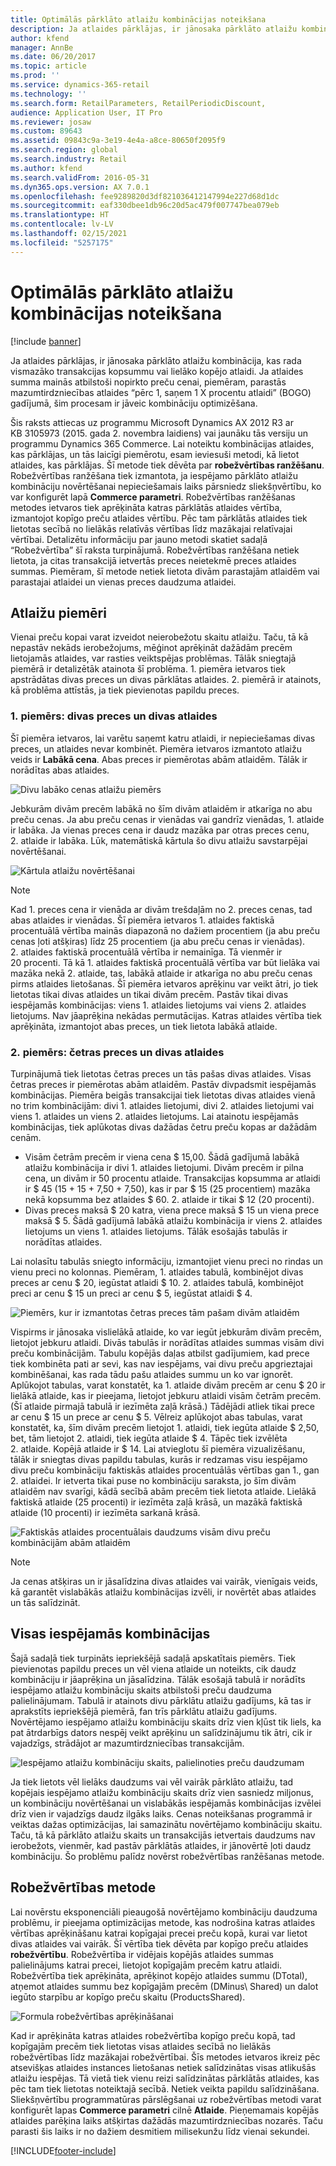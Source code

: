 ```yaml
---
title: Optimālās pārklāto atlaižu kombinācijas noteikšana
description: Ja atlaides pārklājas, ir jānosaka pārklāto atlaižu kombinācija, kas rada vismazāko transakcijas kopsummu vai lielāko kopējo atlaidi. Ja atlaides summa mainās atbilstoši nopirkto preču cenai, piemēram, parastās mazumtirdzniecības atlaides “pērc 1, saņem 1 X procentu atlaidi” (BOGO) gadījumā, šim procesam ir jāveic kombināciju optimizēšana.
author: kfend
manager: AnnBe
ms.date: 06/20/2017
ms.topic: article
ms.prod: ''
ms.service: dynamics-365-retail
ms.technology: ''
ms.search.form: RetailParameters, RetailPeriodicDiscount,
audience: Application User, IT Pro
ms.reviewer: josaw
ms.custom: 89643
ms.assetid: 09843c9a-3e19-4e4a-a8ce-80650f2095f9
ms.search.region: global
ms.search.industry: Retail
ms.author: kfend
ms.search.validFrom: 2016-05-31
ms.dyn365.ops.version: AX 7.0.1
ms.openlocfilehash: fee9289820d3df821036412147994e227d68d1dc
ms.sourcegitcommit: eaf330dbee1db96c20d5ac479f007747bea079eb
ms.translationtype: HT
ms.contentlocale: lv-LV
ms.lasthandoff: 02/15/2021
ms.locfileid: "5257175"
---
```

# <a name="determine-the-optimal-combination-of-overlapping-discounts"></a>Optimālās pārklāto atlaižu kombinācijas noteikšana

[!include [banner](includes/banner.md)]

Ja atlaides pārklājas, ir jānosaka pārklāto atlaižu kombinācija, kas rada vismazāko transakcijas kopsummu vai lielāko kopējo atlaidi. Ja atlaides summa mainās atbilstoši nopirkto preču cenai, piemēram, parastās mazumtirdzniecības atlaides “pērc 1, saņem 1 X procentu atlaidi” (BOGO) gadījumā, šim procesam ir jāveic kombināciju optimizēšana.

Šis raksts attiecas uz programmu Microsoft Dynamics AX 2012 R3 ar KB 3105973 (2015. gada 2. novembra laidiens) vai jaunāku tās versiju un programmu Dynamics 365 Commerce. Lai noteiktu kombinācijas atlaides, kas pārklājas, un tās laicīgi piemērotu, esam ieviesuši metodi, kā lietot atlaides, kas pārklājas. Šī metode tiek dēvēta par **robežvērtības ranžēšanu**. Robežvērtības ranžēšana tiek izmantota, ja iespējamo pārklāto atlaižu kombināciju novērtēšanai nepieciešamais laiks pārsniedz sliekšņvērtību, ko var konfigurēt lapā **Commerce parametri**. Robežvērtības ranžēšanas metodes ietvaros tiek aprēķināta katras pārklātās atlaides vērtība, izmantojot kopīgo preču atlaides vērtību. Pēc tam pārklātās atlaides tiek lietotas secībā no lielākās relatīvās vērtības līdz mazākajai relatīvajai vērtībai. Detalizētu informāciju par jauno metodi skatiet sadaļā “Robežvērtība” šī raksta turpinājumā. Robežvērtības ranžēšana netiek lietota, ja citas transakcijā ietvertās preces neietekmē preces atlaides summas. Piemēram, šī metode netiek lietota divām parastajām atlaidēm vai parastajai atlaidei un vienas preces daudzuma atlaidei.

## <a name="discount-examples"></a>Atlaižu piemēri

Vienai preču kopai varat izveidot neierobežotu skaitu atlaižu. Taču, tā kā nepastāv nekāds ierobežojums, mēģinot aprēķināt dažādām precēm lietojamās atlaides, var rasties veiktspējas problēmas. Tālāk sniegtajā piemērā ir detalizētāk atainota šī problēma. 1. piemēra ietvaros tiek apstrādātas divas preces un divas pārklātas atlaides. 2. piemērā ir atainots, kā problēma attīstās, ja tiek pievienotas papildu preces.

### <a name="example-1-two-products-and-two-discounts"></a>1. piemērs: divas preces un divas atlaides

Šī piemēra ietvaros, lai varētu saņemt katru atlaidi, ir nepieciešamas divas preces, un atlaides nevar kombinēt. Piemēra ietvaros izmantoto atlaižu veids ir **Labākā cena**. Abas preces ir piemērotas abām atlaidēm. Tālāk ir norādītas abas atlaides.

![Divu labāko cenas atlaižu piemērs](./media/overlapping-discount-combo-01.jpg)

Jebkurām divām precēm labākā no šīm divām atlaidēm ir atkarīga no abu preču cenas. Ja abu preču cenas ir vienādas vai gandrīz vienādas, 1. atlaide ir labāka. Ja vienas preces cena ir daudz mazāka par otras preces cenu, 2. atlaide ir labāka. Lūk, matemātiskā kārtula šo divu atlaižu savstarpējai novērtēšanai.

![Kārtula atlaižu novērtēšanai](./media/overlapping-discount-combo-02.jpg)

> [!NOTE]
> Kad 1. preces cena ir vienāda ar divām trešdaļām no 2. preces cenas, tad abas atlaides ir vienādas. Šī piemēra ietvaros 1. atlaides faktiskā procentuālā vērtība mainās diapazonā no dažiem procentiem (ja abu preču cenas ļoti atšķiras) līdz 25 procentiem (ja abu preču cenas ir vienādas). 2. atlaides faktiskā procentuālā vērtība ir nemainīga. Tā vienmēr ir 20 procenti. Tā kā 1. atlaides faktiskā procentuālā vērtība var būt lielāka vai mazāka nekā 2. atlaide, tas, labākā atlaide ir atkarīga no abu preču cenas pirms atlaides lietošanas. Šī piemēra ietvaros aprēķinu var veikt ātri, jo tiek lietotas tikai divas atlaides un tikai divām precēm. Pastāv tikai divas iespējamās kombinācijas: viens 1. atlaides lietojums vai viens 2. atlaides lietojums. Nav jāaprēķina nekādas permutācijas. Katras atlaides vērtība tiek aprēķināta, izmantojot abas preces, un tiek lietota labākā atlaide.

### <a name="example-2-four-products-and-two-discounts"></a>2. piemērs: četras preces un divas atlaides

Turpinājumā tiek lietotas četras preces un tās pašas divas atlaides. Visas četras preces ir piemērotas abām atlaidēm. Pastāv divpadsmit iespējamās kombinācijas. Piemēra beigās transakcijai tiek lietotas divas atlaides vienā no trim kombinācijām: divi 1. atlaides lietojumi, divi 2. atlaides lietojumi vai viens 1. atlaides un viens 2. atlaides lietojums. Lai atainotu iespējamās kombinācijas, tiek aplūkotas divas dažādas četru preču kopas ar dažādām cenām.

- Visām četrām precēm ir viena cena $ 15,00. Šādā gadījumā labākā atlaižu kombinācija ir divi 1. atlaides lietojumi. Divām precēm ir pilna cena, un divām ir 50 procentu atlaide. Transakcijas kopsumma ar atlaidi ir $ 45 (15 + 15 + 7,50 + 7,50), kas ir par $ 15 (25 procentiem) mazāka nekā kopsumma bez atlaides $ 60. 2. atlaide ir tikai $ 12 (20 procenti).
- Divas preces maksā $ 20 katra, viena prece maksā $ 15 un viena prece maksā $ 5. Šādā gadījumā labākā atlaižu kombinācija ir viens 2. atlaides lietojums un viens 1. atlaides lietojums. Tālāk esošajās tabulās ir norādītas atlaides.

Lai nolasītu tabulās sniegto informāciju, izmantojiet vienu preci no rindas un vienu preci no kolonnas. Piemēram, 1. atlaides tabulā, kombinējot divas preces ar cenu $ 20, iegūstat atlaidi $ 10. 2. atlaides tabulā, kombinējot preci ar cenu $ 15 un preci ar cenu $ 5, iegūstat atlaidi $ 4.

![Piemērs, kur ir izmantotas četras preces tām pašam divām atlaidēm](./media/overlapping-discount-combo-03.jpg)

Vispirms ir jānosaka vislielākā atlaide, ko var iegūt jebkurām divām precēm, lietojot jebkuru atlaidi. Divās tabulās ir norādītas atlaides summas visām divi preču kombinācijām. Tabulu kopējās daļas atbilst gadījumiem, kad prece tiek kombinēta pati ar sevi, kas nav iespējams, vai divu preču apgrieztajai kombinēšanai, kas rada tādu pašu atlaides summu un ko var ignorēt. Aplūkojot tabulas, varat konstatēt, ka 1. atlaide divām precēm ar cenu $ 20 ir lielākā atlaide, kas ir pieejama, lietojot jebkuru atlaidi visām četrām precēm. (Šī atlaide pirmajā tabulā ir iezīmēta zaļā krāsā.) Tādējādi atliek tikai prece ar cenu $ 15 un prece ar cenu $ 5. Vēlreiz aplūkojot abas tabulas, varat konstatēt, ka, šīm divām precēm lietojot 1. atlaidi, tiek iegūta atlaide $ 2,50, bet, tām lietojot 2. atlaidi, tiek iegūta atlaide $ 4. Tāpēc tiek izvēlēta 2. atlaide. Kopējā atlaide ir $ 14. Lai atvieglotu šī piemēra vizualizēšanu, tālāk ir sniegtas divas papildu tabulas, kurās ir redzamas visu iespējamo divu preču kombināciju faktiskās atlaides procentuālās vērtības gan 1., gan 2. atlaidei. Ir ietverta tikai puse no kombināciju saraksta, jo šīm divām atlaidēm nav svarīgi, kādā secībā abām precēm tiek lietota atlaide. Lielākā faktiskā atlaide (25 procenti) ir iezīmēta zaļā krāsā, un mazākā faktiskā atlaide (10 procenti) ir iezīmēta sarkanā krāsā.

![Faktiskās atlaides procentuālais daudzums visām divu preču kombinācijām abām atlaidēm](./media/overlapping-discount-combo-04.jpg)

> [!NOTE]
> Ja cenas atšķiras un ir jāsalīdzina divas atlaides vai vairāk, vienīgais veids, kā garantēt vislabākās atlaižu kombinācijas izvēli, ir novērtēt abas atlaides un tās salīdzināt.

## <a name="total-possible-combinations"></a>Visas iespējamās kombinācijas

Šajā sadaļā tiek turpināts iepriekšējā sadaļā apskatītais piemērs. Tiek pievienotas papildu preces un vēl viena atlaide un noteikts, cik daudz kombināciju ir jāaprēķina un jāsalīdzina. Tālāk esošajā tabulā ir norādīts iespējamo atlaižu kombināciju skaits atbilstoši preču daudzuma palielinājumam. Tabulā ir atainots divu pārklātu atlaižu gadījums, kā tas ir aprakstīts iepriekšējā piemērā, fan trīs pārklātu atlaižu gadījums. Novērtējamo iespējamo atlaižu kombināciju skaits drīz vien kļūst tik liels, ka pat ātrdarbīgs dators nespēj veikt aprēķinu un salīdzinājumu tik ātri, cik ir vajadzīgs, strādājot ar mazumtirdzniecības transakcijām.

![Iespējamo atlaižu kombināciju skaits, palielinoties preču daudzumam](./media/overlapping-discount-combo-05.jpg)

Ja tiek lietots vēl lielāks daudzums vai vēl vairāk pārklāto atlaižu, tad kopējais iespējamo atlaižu kombināciju skaits drīz vien sasniedz miljonus, un kombināciju novērtēšanai un vislabākās iespējamās kombinācijas izvēlei drīz vien ir vajadzīgs daudz ilgāks laiks. Cenas noteikšanas programmā ir veiktas dažas optimizācijas, lai samazinātu novērtējamo kombināciju skaitu. Taču, tā kā pārklāto atlaižu skaits un transakcijās ietvertais daudzums nav ierobežots, vienmēr, kad pastāv pārklātās atlaides, ir jānovērtē ļoti daudz kombināciju. Šo problēmu palīdz novērst robežvērtības ranžēšanas metode.

## <a name="marginal-value-method"></a>Robežvērtības metode

Lai novērstu eksponenciāli pieaugošā novērtējamo kombināciju daudzuma problēmu, ir pieejama optimizācijas metode, kas nodrošina katras atlaides vērtības aprēķināšanu katrai kopīgajai precei preču kopā, kurai var lietot divas atlaides vai vairāk. Šī vērtība tiek dēvēta par kopīgo preču atlaides **robežvērtību**. Robežvērtība ir vidējais kopējās atlaides summas palielinājums katrai precei, lietojot kopīgajām precēm katru atlaidi. Robežvērtība tiek aprēķināta, aprēķinot kopējo atlaides summu (DTotal), atņemot atlaides summu bez kopīgajām precēm (DMinus\\ Shared) un dalot iegūto starpību ar kopīgo preču skaitu (ProductsShared).

![Formula robežvērtības aprēķināšanai](./media/overlapping-discount-combo-06.jpg)

Kad ir aprēķināta katras atlaides robežvērtība kopīgo preču kopā, tad kopīgajām precēm tiek lietotas visas atlaides secībā no lielākās robežvērtības līdz mazākajai robežvērtībai. Šīs metodes ietvaros ikreiz pēc atsevišķas atlaides instances lietošanas netiek salīdzinātas visas atlikušās atlaižu iespējas. Tā vietā tiek vienu reizi salīdzinātas pārklātās atlaides, kas pēc tam tiek lietotas noteiktajā secībā. Netiek veikta papildu salīdzināšana. Sliekšņvērtību programmatūras pārslēgšanai uz robežvērtības metodi varat konfigurēt lapas **Commerce parametri** cilnē **Atlaide**. Pieņemamais kopējās atlaides parēķina laiks atšķirtas dažādās mazumtirdzniecības nozarēs. Taču parasti šis laiks ir no dažiem desmitiem milisekunžu līdz vienai sekundei.


[!INCLUDE[footer-include](../includes/footer-banner.md)]
